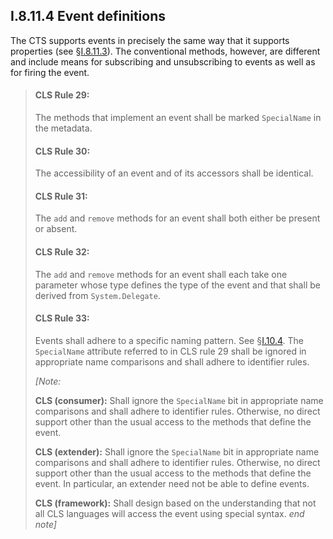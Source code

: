 ## I.8.11.4 Event definitions

The CTS supports events in precisely the same way that it supports properties (see §[I.8.11.3](i.8.11.3-property-definitions.md)). The conventional methods, however, are different and include means for subscribing and unsubscribing to events as well as for firing the event.

> #### CLS Rule 29:
>
> The methods that implement an event shall be marked `SpecialName` in the metadata.
>
> #### CLS Rule 30:
>
> The accessibility of an event and of its accessors shall be identical.
>
> #### CLS Rule 31:
>
> The `add` and `remove` methods for an event shall both either be present or absent.
>
> #### CLS Rule 32:
>
> The `add` and `remove` methods for an event shall each take one parameter whose type defines the type of the event and that shall be derived from `System.Delegate`.
>
> #### CLS Rule 33:
>
> Events shall adhere to a specific naming pattern. See §[I.10.4](i.10.4-naming-patterns.md). The `SpecialName` attribute referred to in CLS rule 29 shall be ignored in appropriate name comparisons and shall adhere to identifier rules.
>
> _[Note:_
>
> **CLS (consumer):** Shall ignore the `SpecialName` bit in appropriate name comparisons and shall adhere to identifier rules. Otherwise, no direct support other than the usual access to the methods that define the event.
>
> **CLS (extender):** Shall ignore the `SpecialName` bit in appropriate name comparisons and shall adhere to identifier rules. Otherwise, no direct support other than the usual access to the methods that define the event. In particular, an extender need not be able to define events.
>
> **CLS (framework):** Shall design based on the understanding that not all CLS languages will access the event using special syntax. _end note]_
